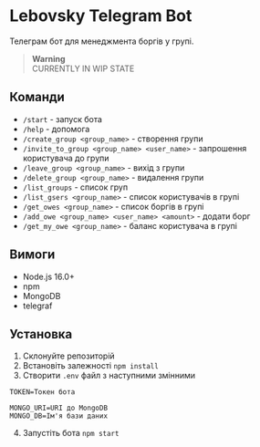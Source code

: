 # Lebovsky Telegram Bot

Телеграм бот для менеджмента боргів у групі.

> **Warning**  
> CURRENTLY IN WIP STATE

## Команди
- `/start` - запуск бота
- `/help` - допомога
- `/create_group <group_name>` - створення групи
- `/invite_to_group <group_name> <user_name>` - запрошення користувача до групи
- `/leave_group <group_name>` - вихід з групи
- `/delete_group <group_name>` - видалення групи
- `/list_groups` - список груп
- `/list_gsers <group_name>` - список користувачів в групі
- `/get_owes <group_name>` - список боргів в групі
- `/add_owe <group_name> <user_name> <amount>` - додати борг
- `/get_my_owe <group_name>` - баланс користувача в групі

## Вимоги

- Node.js 16.0+
- npm
- MongoDB 
- telegraf

## Установка

1. Склонуйте репозиторій
2. Встановіть залежності `npm install`
3. Створити `.env` файл з наступними змінними
```env
TOKEN=Токен бота

MONGO_URI=URI до MongoDB
MONGO_DB=Ім'я бази даних
```
4. Запустіть бота `npm start`
